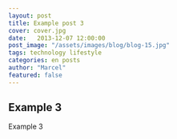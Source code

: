 ```yaml
---
layout: post
title: Example post 3
cover: cover.jpg
date:   2013-12-07 12:00:00
post_image: "/assets/images/blog/blog-15.jpg"
tags: technology lifestyle
categories: en posts
author: "Marcel"
featured: false
---
```


## Example 3

Example 3
